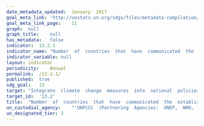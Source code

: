```yaml
---	
date_metadata_updated:	January  2017
goal_meta_link:	'http://unstats.un.org/sdgs/files/metadata-compilation/Metadata-Goal-13.pdf'
goal_meta_link_page:	11
graph:	null
graph_title:	null
has_metadata:	false
indicator:	13.2.1
indicator_name:	"Number  of  countries  that  have  communicated  the  establishment  or  operationalization  of  an  integrated  policy/strategy/plan  which  increases  their  ability  to  adapt  to  the  adverse  impacts  of  climate  change,  and  foster  climate  resilience  and  low  greenhouse  gas  emissions  development  in  a  manner  that  does  not  threaten  food  production  (including  a  national  adaptation  plan,  nationally  determined  contribution,  national  communication,  biennial  update  report  or  other)"
indicator_variable:	null
layout:	indicator
periodicity:	Annual
permalink:	/13-2-1/
published:	true
sdg_goal:	13
target:	"Integrate  climate  change  measures  into  national  policies,  strategies  and  planning."
target_id:	'13.2'
title:	"Number  of  countries  that  have  communicated  the  establishment  or  operationalization  of  an  integrated  policy/strategy/plan  which  increases  their  ability  to  adapt  to  the  adverse  impacts  of  climate  change,  and  foster  climate  resilience  and  low  greenhouse  gas  emissions  development  in  a  manner  that  does  not  threaten  food  production  (including  a  national  adaptation  plan,  nationally  determined  contribution,  national  communication,  biennial  update  report  or  other)"
un_custodial_agency:	"'UNFCCC  (Partnering  Agencies:  UNEP,  WMO,  WHO)'"
un_designated_tier:	3
---	
```

